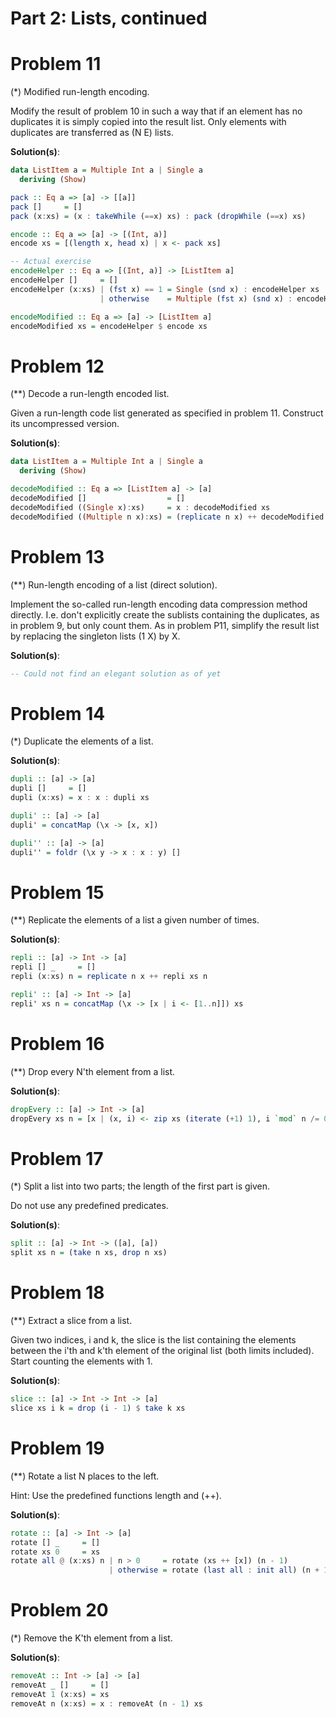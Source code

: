# **Part 2: Lists, continued**

# Problem 11

(*) Modified run-length encoding.

Modify the result of problem 10 in such a way that if an element has no duplicates it is simply copied into the result list. Only elements with duplicates are transferred as (N E) lists.

**Solution(s)**:

```haskell
data ListItem a = Multiple Int a | Single a
  deriving (Show)

pack :: Eq a => [a] -> [[a]]
pack []     = []
pack (x:xs) = (x : takeWhile (==x) xs) : pack (dropWhile (==x) xs)

encode :: Eq a => [a] -> [(Int, a)]
encode xs = [(length x, head x) | x <- pack xs]

-- Actual exercise
encodeHelper :: Eq a => [(Int, a)] -> [ListItem a]
encodeHelper []     = []
encodeHelper (x:xs) | (fst x) == 1 = Single (snd x) : encodeHelper xs
                    | otherwise    = Multiple (fst x) (snd x) : encodeHelper xs

encodeModified :: Eq a => [a] -> [ListItem a]
encodeModified xs = encodeHelper $ encode xs

```

# Problem 12

(**) Decode a run-length encoded list.

Given a run-length code list generated as specified in problem 11. Construct its uncompressed version.

**Solution(s)**:

```haskell
data ListItem a = Multiple Int a | Single a
  deriving (Show)

decodeModified :: Eq a => [ListItem a] -> [a]
decodeModified []                  = []
decodeModified ((Single x):xs)     = x : decodeModified xs
decodeModified ((Multiple n x):xs) = (replicate n x) ++ decodeModified xs
```

# Problem 13

(**) Run-length encoding of a list (direct solution).

Implement the so-called run-length encoding data compression method directly. I.e. don't explicitly create the sublists containing the duplicates, as in problem 9, but only count them. As in problem P11, simplify the result list by replacing the singleton lists (1 X) by X.

**Solution(s)**:

```haskell
-- Could not find an elegant solution as of yet 
```

# Problem 14

(*) Duplicate the elements of a list.

**Solution(s)**:

```haskell
dupli :: [a] -> [a]
dupli []     = []
dupli (x:xs) = x : x : dupli xs

dupli' :: [a] -> [a]
dupli' = concatMap (\x -> [x, x])

dupli'' :: [a] -> [a]
dupli'' = foldr (\x y -> x : x : y) []
```

# Problem 15

(**) Replicate the elements of a list a given number of times.

**Solution(s)**:

```haskell
repli :: [a] -> Int -> [a]
repli [] _     = []
repli (x:xs) n = replicate n x ++ repli xs n

repli' :: [a] -> Int -> [a]
repli' xs n = concatMap (\x -> [x | i <- [1..n]]) xs
```

# Problem 16

(**) Drop every N'th element from a list.

**Solution(s)**:

```haskell
dropEvery :: [a] -> Int -> [a]
dropEvery xs n = [x | (x, i) <- zip xs (iterate (+1) 1), i `mod` n /= 0]
```

# Problem 17

(*) Split a list into two parts; the length of the first part is given.

Do not use any predefined predicates.

**Solution(s)**:

```haskell
split :: [a] -> Int -> ([a], [a])
split xs n = (take n xs, drop n xs)
```

# Problem 18

(**) Extract a slice from a list.

Given two indices, i and k, the slice is the list containing the elements between the i'th and k'th element of the original list (both limits included). Start counting the elements with 1.

**Solution(s)**:

```haskell
slice :: [a] -> Int -> Int -> [a]
slice xs i k = drop (i - 1) $ take k xs
```

# Problem 19

(**) Rotate a list N places to the left.

Hint: Use the predefined functions length and (++).

**Solution(s)**:

```haskell
rotate :: [a] -> Int -> [a]
rotate [] _     = []
rotate xs 0     = xs
rotate all @ (x:xs) n | n > 0     = rotate (xs ++ [x]) (n - 1)
                      | otherwise = rotate (last all : init all) (n + 1)
```

# Problem 20

(*) Remove the K'th element from a list.

**Solution(s)**:

```haskell
removeAt :: Int -> [a] -> [a]
removeAt _ []     = []
removeAt 1 (x:xs) = xs
removeAt n (x:xs) = x : removeAt (n - 1) xs
```